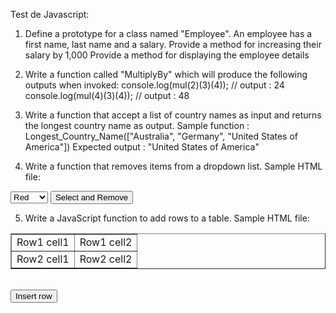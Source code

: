 Test de Javascript:

1. Define a prototype for a class named "Employee".
An employee has a first name, last name and a salary.
Provide a method for increasing their salary by 1,000
Provide a method for displaying the employee details

2. Write a function called "MultiplyBy" which will produce the following outputs when invoked:
console.log(mul(2)(3)(4)); // output : 24 
console.log(mul(4)(3)(4)); // output : 48

3. Write a function that accept a list of country names as input and returns the longest country name as output.
Sample function : Longest_Country_Name(["Australia", "Germany", "United States of America"])
Expected output : "United States of America"

4. Write a function that removes items from a dropdown list.
Sample HTML file:
<!DOCTYPE html>
<html><head>
<meta charset=utf-8 />
<title>Remove items from a dropdown list</title>
</head><body><form>
<select id="colorSelect">
<option>Red</option>
<option>Green</option>
<option>White</option>
<option>Black</option>
</select>
<input type="button" onclick="removecolor()" value="Select and Remove">
</form></body></html>

5. Write a JavaScript function to add rows to a table. 
Sample HTML file:
<!DOCTYPE html>
<html><head>
<meta charset=utf-8 />
<title>Insert row in a table</title>
</head><body>
<table id="sampleTable" border="1">
<tr><td>Row1 cell1</td>
<td>Row1 cell2</td></tr>
<tr><td>Row2 cell1</td>
<td>Row2 cell2</td></tr>
</table><br>
<input type="button" onclick="insert_Row()" value="Insert row"> 
</body></html>



